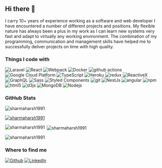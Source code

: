 ## Hi there 👋

I carry 10+ years of experience working as a software and web developer I have encountered a number of different projects and positions. My flexible nature has always been a plus in my work as I can learn new systems very fast and adapt to virtually any working environment. The combination of my programming, communication and management skills have helped me to successfully deliver projects on time with high quality.

<h3>Things I code with</h3>
<p>
  <img alt="Laravel" src="https://img.shields.io/badge/Laravel-v10?style=for-the-badge&logo=laravel&logoColor=white" />
  <img alt="React" src="https://img.shields.io/badge/-React-45b8d8?style=flat-square&logo=react&logoColor=white" />
  <img alt="Webpack" src="https://img.shields.io/badge/-Webpack-8DD6F9?style=flat-square&logo=webpack&logoColor=white" /> 
  <img alt="Docker" src="https://img.shields.io/badge/-Docker-46a2f1?style=flat-square&logo=docker&logoColor=white" />
  <img alt="github actions" src="https://img.shields.io/badge/-Github_Actions-2088FF?style=flat-square&logo=github-actions&logoColor=white" />
  <img alt="Google Cloud Platform" src="https://img.shields.io/badge/-Google_Cloud_Platform-1a73e8?style=flat-square&logo=google-cloud&logoColor=white" />
  <img alt="TypeScript" src="https://img.shields.io/badge/-TypeScript-007ACC?style=flat-square&logo=typescript&logoColor=white" />
  <img alt="Heroku" src="https://img.shields.io/badge/-Heroku-430098?style=flat-square&logo=heroku&logoColor=white" />
  <img alt="redux" src="https://img.shields.io/badge/-Redux-764ABC?style=flat-square&logo=redux&logoColor=white" />
  <img alt="ReactiveX" src="https://img.shields.io/badge/-RxJs-B7178C?style=flat-square&logo=reactivex&logoColor=white" />
  <img alt="GraphQL" src="https://img.shields.io/badge/-GraphQL-E10098?style=flat-square&logo=graphql&logoColor=white" />
  <img alt="Sass" src="https://img.shields.io/badge/-Sass-CC6699?style=flat-square&logo=sass&logoColor=white" />
  <img alt="Styled Components" src="https://img.shields.io/badge/-Styled_Components-db7092?style=flat-square&logo=styled-components&logoColor=white" />
  <img alt="git" src="https://img.shields.io/badge/-Git-F05032?style=flat-square&logo=git&logoColor=white" />
  <img alt="NestJs" src="https://img.shields.io/badge/-NestJs-ea2845?style=flat-square&logo=nestjs&logoColor=white" />
  <img alt="angular" src="https://img.shields.io/badge/-Angular-DD0031?style=flat-square&logo=angular&logoColor=white" />
  <img alt="npm" src="https://img.shields.io/badge/-NPM-CB3837?style=flat-square&logo=npm&logoColor=white" />
  <img alt="html5" src="https://img.shields.io/badge/-HTML5-E34F26?style=flat-square&logo=html5&logoColor=white" />
  <img alt="d3js" src="https://img.shields.io/badge/-D3.js-F9A03C?style=flat-square&logo=d3.js&logoColor=white" />
  <img alt="MongoDB" src="https://img.shields.io/badge/-MongoDB-13aa52?style=flat-square&logo=mongodb&logoColor=white" />
  <img alt="Nodejs" src="https://img.shields.io/badge/-Nodejs-43853d?style=flat-square&logo=Node.js&logoColor=white" />
</p>

<h3>GitHub Stats</h3>
<img src="https://komarev.com/ghpvc/?username=sharmaharsh1991&label=Profile%20views&color=0e75b6&style=flat" alt="sharmaharsh1991" /> </p> <p align="left"> 

<a href="https://github.com/ryo-ma/github-profile-trophy"><img src="https://github-profile-trophy.vercel.app/?username=sharmaharsh1991" alt="sharmaharsh1991" /></a> </p> <p><img align="left" src="https://github-readme-stats.vercel.app/api/top-langs?username=sharmaharsh1991&show_icons=true&locale=en&layout=compact" alt="sharmaharsh1991" /></p> <p>&nbsp;<img align="center" src="https://github-readme-stats.vercel.app/api?username=sharmaharsh1991&show_icons=true&locale=en" alt="sharmaharsh1991" /></p> <p><img align="center" src="https://github-readme-streak-stats.herokuapp.com/?user=sharmaharsh1991&" alt="sharmaharsh1991" /></p> 

<h3>Where to find me</h3>
<p><a href="https://github.com/sharmaharsh1991" target="_blank"><img alt="Github" src="https://img.shields.io/badge/GitHub-%2312100E.svg?&style=for-the-badge&logo=Github&logoColor=white" /></a> <a href="https://www.linkedin.com/in/vardhanharsh998/" target="_blank"><img alt="LinkedIn" src="https://img.shields.io/badge/linkedin-%230077B5.svg?&style=for-the-badge&logo=linkedin&logoColor=white" 
/></a>
</p>


